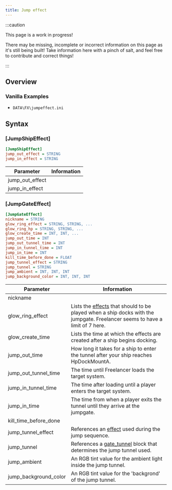 ```yaml
---
title: Jump effect
---
```


:::caution

This page is a work in progress!

There may be missing, incomplete or incorrect information on this page as it's still being built! Take information here with a pinch of salt, and feel free to contribute and correct things!

:::

## Overview

### Vanilla Examples

- `DATA\FX\jumpeffect.ini`

## Syntax

### [JumpShipEffect]

```ini
[JumpShipEffect]
jump_out_effect = STRING
jump_in_effect = STRING
```

| Parameter       | Information |
| --------------- | ----------- |
| jump_out_effect |             |
| jump_in_effect  |             |

### [JumpGateEffect]

```ini
[JumpGateEffect]
nickname = STRING
glow_ring_effect = STRING, STRING, ...
glow_ring_hp = STRING, STRING, ...
glow_create_time = INT, INT, ...
jump_out_time = INT
jump_out_tunnel_time = INT
jump_in_tunnel_time = INT
jump_in_time = INT
kill_time_before_done = FLOAT
jump_tunnel_effect = STRING
jump_tunnel = STRING
jump_ambient = INT, INT, INT
jump_background_color = INT, INT, INT
```

| Parameter             | Information                                                                                                                                 |
| --------------------- | ------------------------------------------------------------------------------------------------------------------------------------------- |
| nickname              |                                                                                                                                             |
| glow_ring_effect      | Lists the [effects](./effects.md) that should to be played when a ship docks with the jumpgate. Freelancer seems to have a limit of 7 here. |
| glow_create_time      | Lists the time at which the effects are created after a ship begins docking.                                                                |
| jump_out_time         | How long it takes for a ship to enter the tunnel after your ship reaches HpDockMountA.                                                      |
| jump_out_tunnel_time  | The time until Freelancer loads the target system.                                                                                          |
| jump_in_tunnel_time   | The time after loading until a player enters the target system.                                                                             |
| jump_in_time          | The time from when a player exits the tunnel until they arrive at the jumpgate.                                                             |
| kill_time_before_done |                                                                                                                                             |
| jump_tunnel_effect    | References an [effect](./effects.md) used during the jump sequence.                                                                         |
| jump_tunnel           | References a [gate_tunnel](./gate_tunnel.md) block that determines the jump tunnel used.                                                    |
| jump_ambient          | An RGB tint value for the ambient light inside the jump tunnel.                                                                             |
| jump_background_color | An RGB tint value for the 'backgrond' of the jump tunnel.                                                                                   |
